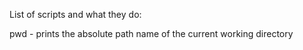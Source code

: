 List of scripts and what they do:

pwd - prints the absolute path name of the current working directory
